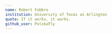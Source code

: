 ```yaml
---
name: Robert Fabbro
institution: University of Texas as Arlington
quote: If it works, it works.
github_user: PolskaFly
---
```

